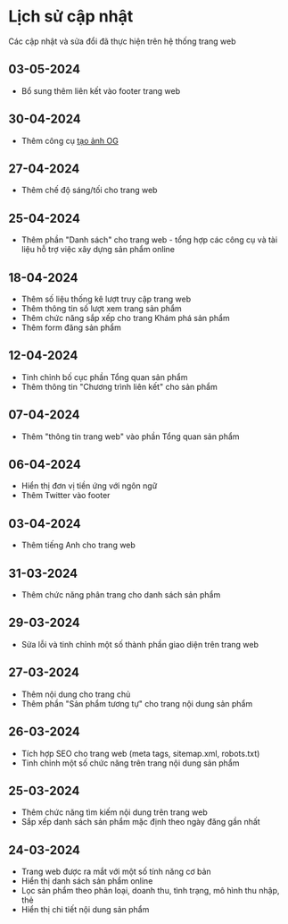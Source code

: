 # Lịch sử cập nhật

Các cập nhật và sửa đổi đã thực hiện trên hệ thống trang web

## 03-05-2024

- Bổ sung thêm liên kết vào footer trang web

## 30-04-2024

- Thêm công cụ [tạo ảnh OG](/ogimage)

## 27-04-2024

- Thêm chế độ sáng/tối cho trang web

## 25-04-2024

- Thêm phần "Danh sách" cho trang web - tổng hợp các công cụ và tài liệu hỗ trợ việc xây dựng sản phẩm online

## 18-04-2024

- Thêm số liệu thống kê lượt truy cập trang web
- Thêm thông tin số lượt xem trang sản phẩm
- Thêm chức năng sắp xếp cho trang Khám phá sản phẩm
- Thêm form đăng sản phẩm

## 12-04-2024

- Tinh chỉnh bố cục phần Tổng quan sản phẩm
- Thêm thông tin "Chương trình liên kết" cho sản phẩm

## 07-04-2024

- Thêm "thông tin trang web" vào phần Tổng quan sản phẩm

## 06-04-2024

- Hiển thị đơn vị tiền ứng với ngôn ngữ
- Thêm Twitter vào footer

## 03-04-2024

- Thêm tiếng Anh cho trang web

## 31-03-2024

- Thêm chức năng phân trang cho danh sách sản phẩm

## 29-03-2024

- Sửa lỗi và tinh chỉnh một số thành phần giao diện trên trang web

## 27-03-2024

- Thêm nội dung cho trang chủ
- Thêm phần "Sản phẩm tương tự" cho trang nội dung sản phẩm

## 26-03-2024

- Tích hợp SEO cho trang web (meta tags, sitemap.xml, robots.txt)
- Tinh chỉnh một số chức năng trên trang nội dung sản phẩm

## 25-03-2024

- Thêm chức năng tìm kiếm nội dung trên trang web
- Sắp xếp danh sách sản phẩm mặc định theo ngày đăng gần nhất

## 24-03-2024

- Trang web được ra mắt với một số tính năng cơ bản
- Hiển thị danh sách sản phẩm online
- Lọc sản phẩm theo phân loại, doanh thu, tình trạng, mô hình thu nhập, thẻ
- Hiển thị chi tiết nội dung sản phẩm
